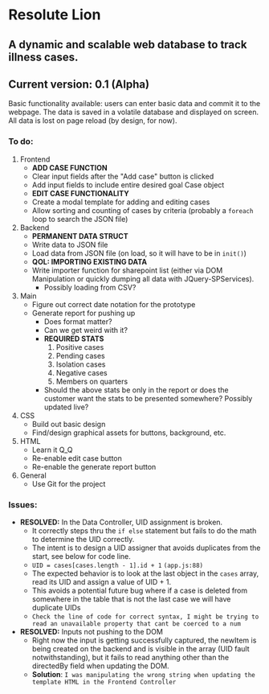 # Resolute Lion

## A dynamic and scalable web database to track illness cases.

## Current version: 0.1 (Alpha)
Basic functionality available: users can enter basic data and commit it to the webpage. The data is saved in a volatile database and displayed on screen. All data is lost on page reload (by design, for now).

### To do:
1. Frontend
    - **ADD CASE FUNCTION**
    - Clear input fields after the "Add case" button is clicked
    - Add input fields to include entire desired goal Case object
    - **EDIT CASE FUNCTIONALITY**
    - Create a modal template for adding and editing cases
    - Allow sorting and counting of cases by criteria (probably a `foreach` loop to search the JSON file)
2. Backend
    - **PERMANENT DATA STRUCT**
    - Write data to JSON file
    - Load data from JSON file (on load, so it will have to be in `init()`)
    - **QOL: IMPORTING EXISTING DATA**
    - Write importer function for sharepoint list (either via DOM Manipulation or quickly dumping all data with JQuery-SPServices).
        - Possibly loading from CSV?
3. Main
    - Figure out correct date notation for the prototype
    - Generate report for pushing up
        - Does format matter?
        - Can we get weird with it?
        - **REQUIRED STATS**
            1. Positive cases
            2. Pending cases
            3. Isolation cases
            4. Negative cases
            5. Members on quarters
        - Should the above stats be only in the report or does the customer want the stats to be presented somewhere? Possibly updated live?
4. CSS
    - Build out basic design
    - Find/design graphical assets for buttons, background, etc.
5. HTML
    - Learn it Q_Q
    - Re-enable edit case button
    - Re-enable the generate report button
6. General
    - Use Git for the project

### Issues:
- **RESOLVED:** In the Data Controller, UID assignment is broken.
    - It correctly steps thru the `if else` statement but fails to do the math to determine the UID correctly.
    - The intent is to design a UID assigner that avoids duplicates from the start, see below for code line.
    - `UID = cases[cases.length - 1].id + 1` `(app.js:88)`
    - The expected behavior is to look at the last object in the `cases` array, read its UID and assign a value of UID + 1.
    - This avoids a potential future bug where if a case is deleted from somewhere in the table that is not the last case we will have duplicate UIDs
    - `Check the line of code for correct syntax, I might be trying to read an unavailable property that cant be coerced to a num`
- **RESOLVED:** Inputs not pushing to the DOM
    - Right now the input is getting successfully captured, the newItem is being created on the backend and is visible in the array (UID fault notwithstanding), but it fails to read anything other than the directedBy field when updating the DOM. 
    - **Solution**: `I was manipulating the wrong string when updating the template HTML in the Frontend Controller`
